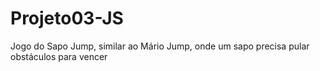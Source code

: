 # Projeto03-JS
Jogo do Sapo Jump, similar ao Mário Jump, onde um sapo precisa pular obstáculos para vencer
